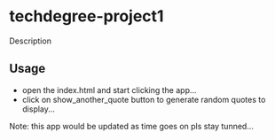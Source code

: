 # techdegree-project1 </random-quotes>

Description

## Usage

- open the index.html and start clicking the app...
- click on show_another_quote button to generate random quotes to display...

Note: 
this app would be updated as time goes on pls stay tunned...